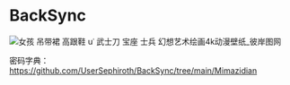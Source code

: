 # BackSync

![女孩 吊带裙 高跟鞋 սʿ 武士刀 宝座 士兵 幻想艺术绘画4k动漫壁纸_彼岸图网](https://user-images.githubusercontent.com/103502087/162944170-126f7741-6690-4e7f-903f-30e0e8d78693.jpg)




密码字典：https://github.com/UserSephiroth/BackSync/tree/main/Mimazidian
